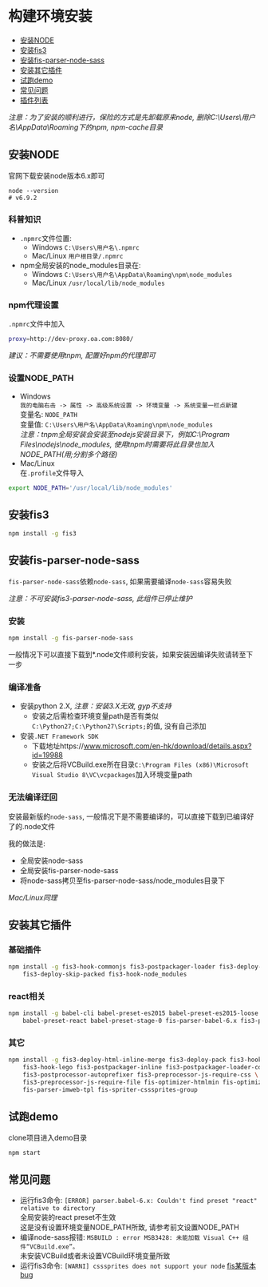 
# 构建环境安装

- [安装NODE](#安装NODE)
- [安装fis3](#安装fis3)
- [安装fis-parser-node-sass](#安装fis-parser-node-sass)
- [安装其它插件](#安装其它插件)
- [试跑demo](#试跑demo)
- [常见问题](#常见问题)
- [插件列表](Plugins.md)

*注意：为了安装的顺利进行，保险的方式是先卸载原来node, 删除C:\Users\用户名\AppData\Roaming下的npm, npm-cache目录*

## 安装NODE

官网下载安装node版本6.x即可

```
node --version
# v6.9.2
```

### 科普知识

- `.npmrc`文件位置:
    - Windows `C:\Users\用户名\.npmrc`
    - Mac/Linux `用户根目录/.npmrc`
- npm全局安装的node_modules目录在: 
    - Windows `C:\Users\用户名\AppData\Roaming\npm\node_modules`
    - Mac/Linux `/usr/local/lib/node_modules`

### npm代理设置

`.npmrc`文件中加入

```sh
proxy=http://dev-proxy.oa.com:8080/
```

*建议：不需要使用tnpm, 配置好npm的代理即可*

### 设置NODE_PATH

- Windows 
<br>`我的电脑右击 -> 属性 -> 高级系统设置 -> 环境变量 -> 系统变量一栏点新建`
<br>变量名: `NODE_PATH`
<br>变量值: `C:\Users\用户名\AppData\Roaming\npm\node_modules`
<br>*注意：tnpm全局安装会安装至nodejs安装目录下，例如C:\Program Files\nodejs\node_modules, 使用tnpm时需要将此目录也加入NODE_PATH(用;分割多个路径)*
- Mac/Linux
<br>在`.profile`文件导入
```sh
export NODE_PATH='/usr/local/lib/node_modules'
```

## 安装fis3

```sh
npm install -g fis3
```

## 安装fis-parser-node-sass

`fis-parser-node-sass`依赖`node-sass`, 如果需要编译`node-sass`容易失败

*注意：不可安装fis3-parser-node-sass, 此组件已停止维护*

### 安装

```sh
npm install -g fis-parser-node-sass
```

一般情况下可以直接下载到*.node文件顺利安装，如果安装因编译失败请转至下一步

### 编译准备

- 安装python 2.X, *注意：安装3.X无效, gyp不支持*
    - 安装之后需检查环境变量path是否有类似`C:\Python27;C:\Python27\Scripts;`的值, 没有自己添加
- 安装`.NET Framework SDK`
    - 下载地址https://www.microsoft.com/en-hk/download/details.aspx?id=19988
    - 安装之后将VCBuild.exe所在目录`C:\Program Files (x86)\Microsoft Visual Studio 8\VC\vcpackages`加入环境变量path

### 无法编译迂回

安装最新版的`node-sass`, 一般情况下是不需要编译的，可以直接下载到已编译好了的.node文件

我的做法是:
- 全局安装node-sass
- 全局安装fis-parser-node-sass
- 将node-sass拷贝至fis-parser-node-sass/node_modules目录下

*Mac/Linux同理*

## 安装其它插件

### 基础插件

```sh
npm install -g fis3-hook-commonjs fis3-postpackager-loader fis3-deploy-replace \
    fis3-deploy-skip-packed fis3-hook-node_modules
```

### react相关

```sh
npm install -g babel-cli babel-preset-es2015 babel-preset-es2015-loose \
    babel-preset-react babel-preset-stage-0 fis-parser-babel-6.x fis3-parser-babel
```

### 其它

```sh
npm install -g fis3-deploy-html-inline-merge fis3-deploy-pack fis3-hook-annotation \
    fis3-hook-lego fis3-postpackager-inline fis3-postpackager-loader-common \
    fis3-postprocessor-autoprefixer fis3-preprocessor-js-require-css \
    fis3-preprocessor-js-require-file fis-optimizer-htmlmin fis-optimizer-png-compressor \
    fis-parser-imweb-tpl fis-spriter-csssprites-group 
```

## 试跑demo

clone项目进入demo目录

```sh
npm start
```

## 常见问题

- 运行fis3命令: `[ERROR] parser.babel-6.x: Couldn't find preset "react" relative to directory`
<br>全局安装的react preset不生效
<br>这是没有设置环境变量NODE_PATH所致, 请参考前文设置NODE_PATH
- 编译node-sass报错: `MSBUILD : error MSB3428: 未能加载 Visual C++ 组件“VCBuild.exe”。`
<br>未安装VCBuild或者未设置VCBuild环境变量所致
- 运行fis3命令: `[WARNI] csssprites does not support your node` [fis某版本bug](https://github.com/fex-team/fis-spriter-csssprites/issues/27#issuecomment-204300858)

